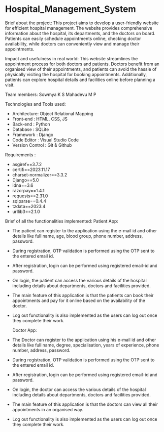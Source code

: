 # Hospital_Management_System

Brief about the project:
This project aims to develop a user-friendly website for efficient hospital management. The website provides comprehensive information about the hospital, its departments, and the doctors on board. Patients can easily schedule appointments online, checking doctor availability, while doctors can conveniently view and manage their appointments.

Impact and usefulness in real world:
This website streamlines the appointment process for both doctors and patients. Doctors benefit from an organised view of their appointments, and patients can avoid the hassle of physically visiting the hospital for booking appointments. Additionally, patients can explore hospital details and facilities online before planning a visit.

Team members:
Sowmya K S
Mahadevu M P

Technologies and Tools used: 
- Architecture: Object Relational Mapping
- Front-end : HTML, CSS, JS
- Back-end : Python
- Database : SQLite
- Framework : Django
- Code Editor : Visual Studio Code
- Version Control : Git & Github

Requirements : 
- asgiref==3.7.2
- certifi==2023.11.17
- charset-normalizer==3.3.2
- Django==5.0
- idna==3.6
- razorpay==1.4.1
- requests==2.31.0
- sqlparse==0.4.4
- tzdata==2023.4
- urllib3==2.1.0

Brief of all the functionalities implemented:
Patient App:
- The  patient can register to the application using the e-mail id and other details like full name, age, blood group, phone number, address, password.
- During registration, OTP validation is performed using the OTP sent to the entered email id.
- After registration, login can be performed using registered email-id and password.
- On login, the patient can access the various details of the hospital including details about departments, doctors and facilities provided.
- The main feature of this application is that the patients can book their appointments and pay for it online based on the availability of the doctor.
- Log out functionality is also implemented as the users can log out once they complete their work.

	Doctor App:
- The  Doctor can register to the application using his e-mail id and other details like full name, degree, specialisation, years of experience, phone number, address, password.
- During registration, OTP validation is performed using the OTP sent to the entered email id.
- After registration, login can be performed using registered email-id and password.
- On login, the doctor can access the various details of the hospital including details about departments, doctors and facilities provided.
- The main feature of this application is that the doctors can view all their appointments  in an organised way.
- Log out functionality is also implemented as the users can log out once they complete their work.
